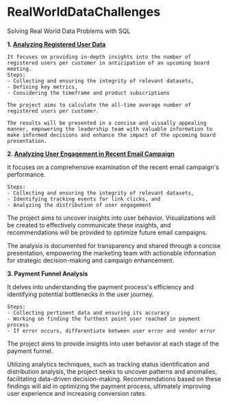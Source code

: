 # RealWorldDataChallenges
Solving Real World Data Problems with SQL

**1. [Analyzing Registered User Data](https://github.com/amanjot-git/RealWorldDataChallenges/blob/main/ProductAnalytics_SQL_CTE_DescriptiveStatistics.txt)**

   ```
   It focuses on providing in-depth insights into the number of registered users per customer in anticipation of an upcoming board meeting.
   Steps:
   - Collecting and ensuring the integrity of relevant datasets,
   - Defining key metrics, 
   - Considering the timeframe and product subscriptions

   The project aims to calculate the all-time average number of registered users per customer.

   The results will be presented in a concise and visually appealing manner, empowering the leadership team with valuable information to make informed decisions and enhance the impact of the upcoming board presentation.
   ```

**2. [Analyzing User Engagement in Recent Email Campaign](https://github.com/amanjot-git/RealWorldDataChallenges/blob/main/ProductAnalytics_SQL_CTE_ExploreVariableDistributions.txt)**

   It focuses on a comprehensive examination of the recent email campaign's performance.
   ```
   Steps:
   - Collecting and ensuring the integrity of relevant datasets,
   - Identifying tracking events for link clicks, and
   - Analyzing the distribution of user engagement
   ```
   
   The project aims to uncover insights into user behavior. Visualizations will be created to effectively communicate these insights, and recommendations will be provided to optimize future email campaigns.

   The analysis is documented for transparency and shared through a concise presentation, empowering the marketing team with actionable information for strategic decision-making and campaign enhancement.


**3. Payment Funnel Analysis**

   It delves into understanding the payment process's efficiency and identifying potential bottlenecks in the user journey. 
   ```
   Steps:
   - Collecting pertinent data and ensuring its accuracy
   - Working on finding the furthest point user reached in payment process
   - If error occurs, differentiate between user error and vendor error
   ```
   
   The project aims to provide insights into user behavior at each stage of the payment funnel. 
   
   Utilizing analytics techniques, such as tracking status identification and distribution analysis, the project seeks to uncover patterns and anomalies, facilitating data-driven decision-making. 
   Recommendations based on these findings will aid in optimizing the payment process, ultimately improving user experience and increasing conversion rates.
  
